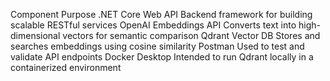 
Component	                          Purpose
.NET Core Web API                  	Backend framework for building scalable RESTful services
OpenAI Embeddings API              	Converts text into high-dimensional vectors for semantic comparison
Qdrant Vector DB	                  Stores and searches embeddings using cosine similarity
Postman	                            Used to test and validate API endpoints
Docker Desktop	                    Intended to run Qdrant locally in a containerized environment
